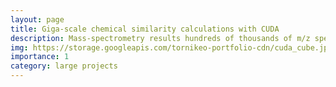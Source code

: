 ```yaml
---
layout: page
title: Giga-scale chemical similarity calculations with CUDA
description: Mass-spectrometry results hundreds of thousands of m/z spectra. How do we compare these with 1.5mln reference spectra?
img: https://storage.googleapis.com/tornikeo-portfolio-cdn/cuda_cube.jpg
importance: 1
category: large projects
---
```


